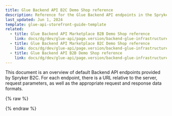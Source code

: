 ```yaml
---
title: Glue Backend API B2C Demo Shop reference
description: Reference for the Glue Backend API endpoints in the Spryker B2C Demo Shop.
last_updated: Jun 1, 2024
template: glue-api-storefront-guide-template
related:
  - title: Glue Backend API Marketplace B2B Demo Shop reference
    link: docs/dg/dev/glue-api/page.version/backend-glue-infrastructure/backend-api-marketplace-b2b-demo-shop-reference.html
  - title: Glue Backend API Marketplace B2C Demo Shop reference
    link: docs/dg/dev/glue-api/page.version/backend-glue-infrastructure/backend-api-marketplace-b2b-demo-shop-reference.html
  - title: Glue Backend API B2B Demo Shop reference
    link: docs/dg/dev/glue-api/page.version/backend-glue-infrastructure/backend-api-b2b-demo-shop-reference.html
---
```


This document is an overview of default Backend API endpoints provided by Spryker B2C. For each endpoint, there is a URL relative to the server, request parameters, as well as the appropriate request and response data formats.

<div id="swagger-ui"></div>

{% raw %}
<link rel="stylesheet" type="text/css" href="https://cdnjs.cloudflare.com/ajax/libs/swagger-ui/3.22.1/swagger-ui.css" />
<script src="https://cdnjs.cloudflare.com/ajax/libs/swagger-ui/3.22.1/swagger-ui-standalone-preset.js"></script>
<script src="https://cdnjs.cloudflare.com/ajax/libs/swagger-ui/3.22.1/swagger-ui-bundle.js"></script>
<script>
const swaggerContainer = document.getElementById('swagger-ui');
if(swaggerContainer) {
    console.log('start'); const ui = SwaggerUIBundle({
        url: 'https://spryker.s3.eu-central-1.amazonaws.com/docs/Marketplace/dev+guides/glue-api-guides/202404.0/rest-api-reference/b2c_spryker_backend_api.schema.yml',
        dom_id: '#swagger-ui', deepLinking: true, presets: [
            SwaggerUIBundle.presets.apis, SwaggerUIStandalonePreset
        ],
        enableCORS: false, layout: 'BaseLayout', supportedSubmitMethods: []
    });
    console.log(ui); window.ui = ui
}
</script>
{% endraw %}
